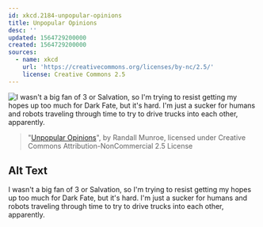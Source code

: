 ```yaml
---
id: xkcd.2184-unpopular-opinions
title: Unpopular Opinions
desc: ''
updated: 1564729200000
created: 1564729200000
sources:
  - name: xkcd
    url: 'https://creativecommons.org/licenses/by-nc/2.5/'
    license: Creative Commons 2.5
---
```

![I wasn't a big fan of 3 or Salvation, so I'm trying to resist getting my hopes up too much for Dark Fate, but it's hard. I'm just a sucker for humans and robots traveling through time to try to drive trucks into each other, apparently.](https://imgs.xkcd.com/comics/unpopular_opinions.png)
> "[Unpopular Opinions](https://xkcd.com/2184/)", by Randall Munroe, licensed under Creative Commons Attribution-NonCommercial 2.5 License

## Alt Text
I wasn't a big fan of 3 or Salvation, so I'm trying to resist getting my hopes up too much for Dark Fate, but it's hard. I'm just a sucker for humans and robots traveling through time to try to drive trucks into each other, apparently.
